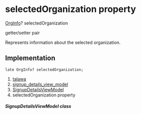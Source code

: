 
<div>

# selectedOrganization property

</div>


[OrgInfo](../../models_organization_org_info/OrgInfo-class.html)?
selectedOrganization


getter/setter pair




Represents information about the selected organization.



## Implementation

``` language-dart
late OrgInfo? selectedOrganization;
```







1.  [talawa](../../index.html)
2.  [signup_details_view_model](../../view_model_pre_auth_view_models_signup_details_view_model/)
3.  [SignupDetailsViewModel](../../view_model_pre_auth_view_models_signup_details_view_model/SignupDetailsViewModel-class.html)
4.  selectedOrganization property

##### SignupDetailsViewModel class







